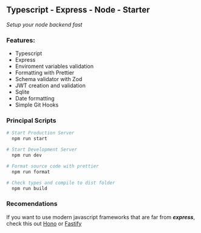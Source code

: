 ## Typescript - Express - Node - Starter

_Setup your node backend fast_

### Features: 
- Typescript
- Express
- Enviroment variables validation
- Formatting with Prettier
- Schema validator with Zod
- JWT creation and validation
- Sqlite
- Date formatting
- Simple Git Hooks

### Principal Scripts

```bash
# Start Production Server
  npm run start
```

```bash
# Start Development Server
  npm run dev
```

```bash
# Format source code with prettier
  npm run format
```

```bash
# Check types and compile to dist folder
  npm run build
```

### Recomendations

If you want to use modern javascript frameworks that are far from ***express***, check this out [Hono](https://github.com/honojs/hono) or [Fastify](https://github.com/fastify/fastify)
